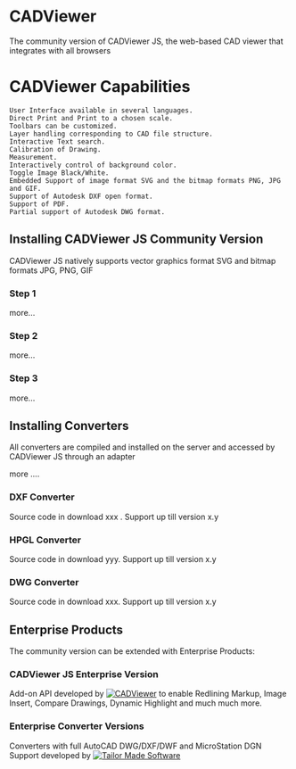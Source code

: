 # CADViewer
The community version of CADViewer JS, the web-based CAD viewer that integrates with all browsers



# CADViewer Capabilities

    User Interface available in several languages.
    Direct Print and Print to a chosen scale.
    Toolbars can be customized.
    Layer handling corresponding to CAD file structure.
    Interactive Text search.
    Calibration of Drawing.
    Measurement.
    Interactively control of background color.
    Toggle Image Black/White.
    Embedded Support of image format SVG and the bitmap formats PNG, JPG and GIF.
    Support of Autodesk DXF open format.
    Support of PDF.
    Partial support of Autodesk DWG format.
 




## Installing CADViewer JS Community Version

CADViewer JS natively supports vector graphics format SVG and bitmap formats JPG, PNG, GIF

### Step 1

more...

### Step 2

more...

### Step 3

more...



## Installing Converters

All converters are compiled and installed on the server and accessed by CADViewer JS through an adapter

more ....

### DXF Converter

Source code in download xxx   . Support up till version x.y

### HPGL Converter

Source code in download yyy. Support up till version x.y

### DWG Converter


Source code in download xxx. Support up till version x.y



## Enterprise Products

The community version can be extended with Enterprise Products:

### CADViewer JS Enterprise Version

Add-on API developed by [![CADViewer](https://cadviewer.com/images/cv-logo.gif)](https://www.cadviewer.com)  to enable Redlining Markup, Image Insert, Compare Drawings, Dynamic Highlight and much much more.  

### Enterprise Converter Versions

Converters with full AutoCAD DWG/DXF/DWF and MicroStation DGN Support developed by [![Tailor Made Software](https://tailormade.com/images/tmslogo.gif)](https://www.tailormade.com)  




